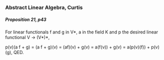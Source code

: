 ### Abstract Linear Algebra, Curtis

##### Proposition 21, p43
For linear functionals f and g in V\*, a in the field K and p the desired linear functional V -> (V\*)\*,

p(v)(a f + g) = (a f + g)(v) = (af)(v) + g(v) = a(f(v)) + g(v) = a(p(v)(f)) + p(v)(g), QED.



